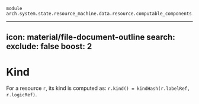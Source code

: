 ```juvix
module arch.system.state.resource_machine.data.resource.computable_components.kind;
```

---
icon: material/file-document-outline
search:
  exclude: false
  boost: 2
---

# Kind

For a resource `r`, its kind is computed as: `r.kind() = kindHash(r.labelRef, r.logicRef)`.

